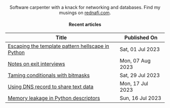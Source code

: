 <div align="center">

Software carpenter with a knack for networking and databases. Find my musings on
<a href="https://rednafi.com/" rel="me">rednafi.com</a>.
<div>

#### Recent articles

| Title | Published On |
| ----- | ------------ |
| [Escaping the template pattern hellscape in Python](https://rednafi.com/python/escape_template_pattern/) | Sat, 01 Jul 2023 |
| [Notes on exit interviews](https://rednafi.com/zephyr/notes_on_exit_interviews/) | Mon, 07 Aug 2023 |
| [Taming conditionals with bitmasks](https://rednafi.com/python/tame_conditionals_with_bitmasks/) | Sat, 29 Jul 2023 |
| [Using DNS record to share text data](https://rednafi.com/misc/dns_record_to_share_text/) | Mon, 17 Jul 2023 |
| [Memory leakage in Python descriptors](https://rednafi.com/python/memory_leakage_in_descriptors/) | Sun, 16 Jul 2023 |
